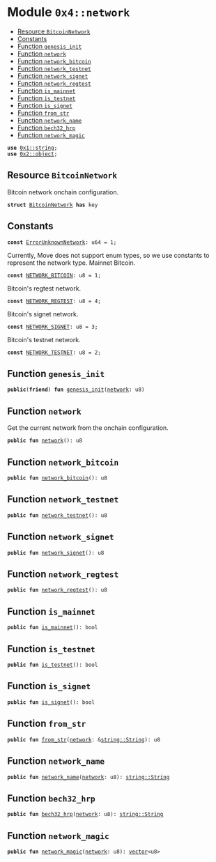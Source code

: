 
<a name="0x4_network"></a>

# Module `0x4::network`



-  [Resource `BitcoinNetwork`](#0x4_network_BitcoinNetwork)
-  [Constants](#@Constants_0)
-  [Function `genesis_init`](#0x4_network_genesis_init)
-  [Function `network`](#0x4_network_network)
-  [Function `network_bitcoin`](#0x4_network_network_bitcoin)
-  [Function `network_testnet`](#0x4_network_network_testnet)
-  [Function `network_signet`](#0x4_network_network_signet)
-  [Function `network_regtest`](#0x4_network_network_regtest)
-  [Function `is_mainnet`](#0x4_network_is_mainnet)
-  [Function `is_testnet`](#0x4_network_is_testnet)
-  [Function `is_signet`](#0x4_network_is_signet)
-  [Function `from_str`](#0x4_network_from_str)
-  [Function `network_name`](#0x4_network_network_name)
-  [Function `bech32_hrp`](#0x4_network_bech32_hrp)
-  [Function `network_magic`](#0x4_network_network_magic)


<pre><code><b>use</b> <a href="">0x1::string</a>;
<b>use</b> <a href="">0x2::object</a>;
</code></pre>



<a name="0x4_network_BitcoinNetwork"></a>

## Resource `BitcoinNetwork`

Bitcoin network onchain configuration.


<pre><code><b>struct</b> <a href="network.md#0x4_network_BitcoinNetwork">BitcoinNetwork</a> <b>has</b> key
</code></pre>



<a name="@Constants_0"></a>

## Constants


<a name="0x4_network_ErrorUnknownNetwork"></a>



<pre><code><b>const</b> <a href="network.md#0x4_network_ErrorUnknownNetwork">ErrorUnknownNetwork</a>: u64 = 1;
</code></pre>



<a name="0x4_network_NETWORK_BITCOIN"></a>

Currently, Move does not support enum types, so we use constants to represent the network type.
Mainnet Bitcoin.


<pre><code><b>const</b> <a href="network.md#0x4_network_NETWORK_BITCOIN">NETWORK_BITCOIN</a>: u8 = 1;
</code></pre>



<a name="0x4_network_NETWORK_REGTEST"></a>

Bitcoin's regtest network.


<pre><code><b>const</b> <a href="network.md#0x4_network_NETWORK_REGTEST">NETWORK_REGTEST</a>: u8 = 4;
</code></pre>



<a name="0x4_network_NETWORK_SIGNET"></a>

Bitcoin's signet network.


<pre><code><b>const</b> <a href="network.md#0x4_network_NETWORK_SIGNET">NETWORK_SIGNET</a>: u8 = 3;
</code></pre>



<a name="0x4_network_NETWORK_TESTNET"></a>

Bitcoin's testnet network.


<pre><code><b>const</b> <a href="network.md#0x4_network_NETWORK_TESTNET">NETWORK_TESTNET</a>: u8 = 2;
</code></pre>



<a name="0x4_network_genesis_init"></a>

## Function `genesis_init`



<pre><code><b>public</b>(<b>friend</b>) <b>fun</b> <a href="network.md#0x4_network_genesis_init">genesis_init</a>(<a href="network.md#0x4_network">network</a>: u8)
</code></pre>



<a name="0x4_network_network"></a>

## Function `network`

Get the current network from the onchain configuration.


<pre><code><b>public</b> <b>fun</b> <a href="network.md#0x4_network">network</a>(): u8
</code></pre>



<a name="0x4_network_network_bitcoin"></a>

## Function `network_bitcoin`



<pre><code><b>public</b> <b>fun</b> <a href="network.md#0x4_network_network_bitcoin">network_bitcoin</a>(): u8
</code></pre>



<a name="0x4_network_network_testnet"></a>

## Function `network_testnet`



<pre><code><b>public</b> <b>fun</b> <a href="network.md#0x4_network_network_testnet">network_testnet</a>(): u8
</code></pre>



<a name="0x4_network_network_signet"></a>

## Function `network_signet`



<pre><code><b>public</b> <b>fun</b> <a href="network.md#0x4_network_network_signet">network_signet</a>(): u8
</code></pre>



<a name="0x4_network_network_regtest"></a>

## Function `network_regtest`



<pre><code><b>public</b> <b>fun</b> <a href="network.md#0x4_network_network_regtest">network_regtest</a>(): u8
</code></pre>



<a name="0x4_network_is_mainnet"></a>

## Function `is_mainnet`



<pre><code><b>public</b> <b>fun</b> <a href="network.md#0x4_network_is_mainnet">is_mainnet</a>(): bool
</code></pre>



<a name="0x4_network_is_testnet"></a>

## Function `is_testnet`



<pre><code><b>public</b> <b>fun</b> <a href="network.md#0x4_network_is_testnet">is_testnet</a>(): bool
</code></pre>



<a name="0x4_network_is_signet"></a>

## Function `is_signet`



<pre><code><b>public</b> <b>fun</b> <a href="network.md#0x4_network_is_signet">is_signet</a>(): bool
</code></pre>



<a name="0x4_network_from_str"></a>

## Function `from_str`



<pre><code><b>public</b> <b>fun</b> <a href="network.md#0x4_network_from_str">from_str</a>(<a href="network.md#0x4_network">network</a>: &<a href="_String">string::String</a>): u8
</code></pre>



<a name="0x4_network_network_name"></a>

## Function `network_name`



<pre><code><b>public</b> <b>fun</b> <a href="network.md#0x4_network_network_name">network_name</a>(<a href="network.md#0x4_network">network</a>: u8): <a href="_String">string::String</a>
</code></pre>



<a name="0x4_network_bech32_hrp"></a>

## Function `bech32_hrp`



<pre><code><b>public</b> <b>fun</b> <a href="network.md#0x4_network_bech32_hrp">bech32_hrp</a>(<a href="network.md#0x4_network">network</a>: u8): <a href="_String">string::String</a>
</code></pre>



<a name="0x4_network_network_magic"></a>

## Function `network_magic`



<pre><code><b>public</b> <b>fun</b> <a href="network.md#0x4_network_network_magic">network_magic</a>(<a href="network.md#0x4_network">network</a>: u8): <a href="">vector</a>&lt;u8&gt;
</code></pre>
